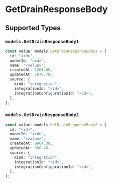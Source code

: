 # GetDrainResponseBody


## Supported Types

### `models.GetDrainResponseBody1`

```typescript
const value: models.GetDrainResponseBody1 = {
  id: "<id>",
  ownerId: "<id>",
  name: "<value>",
  createdAt: 5261.65,
  updatedAt: 5879.78,
  source: {
    kind: "integration",
    integrationId: "<id>",
    integrationConfigurationId: "<id>",
  },
};
```

### `models.GetDrainResponseBody2`

```typescript
const value: models.GetDrainResponseBody2 = {
  id: "<id>",
  ownerId: "<id>",
  name: "<value>",
  createdAt: 9964.39,
  updatedAt: 908.45,
  source: {
    kind: "integration",
    integrationId: "<id>",
    integrationConfigurationId: "<id>",
  },
};
```

